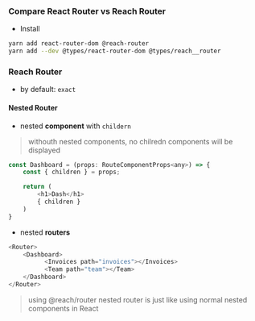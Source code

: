 ### Compare React Router vs Reach Router
- Install
```sh
yarn add react-router-dom @reach-router
yarn add --dev @types/react-router-dom @types/reach__router
```

### Reach Router
- by default: `exact`
#### Nested Router
- nested **component** with `childern`
> withouth nested components, no chilredn components will be displayed
```javascript
const Dashboard = (props: RouteComponentProps<any>) => {
    const { children } = props;

    return (
        <h1>Dash</h1>
        { children }
    )
}
```
- nested **routers**
```javascript
<Router>
    <Dashboard>
          <Invoices path="invoices"></Invoices>
          <Team path="team"></Team>
    </Dashboard>
</Router>
```
> using @reach/router nested router is just like using normal nested components in React